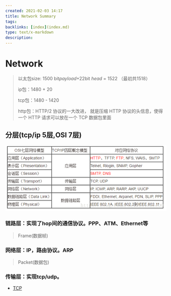 ```yaml
---
created: 2021-02-03 14:17
title: Network Summary
tags:
backlinks: [index](index.md)
type: text/x-markdown
description:
---
```


# Network
>以太包size: 1500 bit*payload*+22bit *head* = 1522 （最初共1518）
>
>ip包：1480 + 20
>
>tcp包：1480 - 1420
>
>http包：HTTP/2 协议的一大改进， 就是压缩 HTTP 协议的头信息，使得一个 HTTP 请求可以放在一个 TCP 数据包里面

## 分层(tcp/ip 5层,OSI 7层)

![net_protocols](https://raw.githubusercontent.com/e1nfalda/IAaFaJdFLzSk/ignore/uPic/net_protocols.png)

### 链路层：实现了hop间的通信协议。PPP、ATM、Ethernet等

> Frame(数据帧)

### 网络层：IP，路由协议。ARP

> Packet(数据包)

### 传输层：实现tcp/udp。
  * [TCP](TCP)

